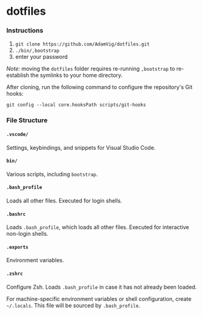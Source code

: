 # dotfiles

### Instructions
1. `git clone https://github.com/AdamVig/dotfiles.git`
2. `./bin/,bootstrap`
3. enter your password

*Note:* moving the `dotfiles` folder requires re-running `,bootstrap` to re-establish the symlinks to your home directory.

After cloning, run the following command to configure the repository's Git hooks:
```shell
git config --local core.hooksPath scripts/git-hooks
```

### File Structure
#### `.vscode/`
Settings, keybindings, and snippets for Visual Studio Code.  
#### `bin/`
Various scripts, including `bootstrap`.
#### `.bash_profile`  
Loads all other files. Executed for login shells.  
#### `.bashrc`  
Loads `.bash_profile`, which loads all other files. Executed for interactive non-login shells.  
#### `.exports`  
Environment variables.  
#### `.zshrc`  
Configure Zsh. Loads `.bash_profile` in case it has not already been loaded.  

For machine-specific environment variables or shell configuration, create `~/.locals`. This file will be sourced by `.bash_profile`.
